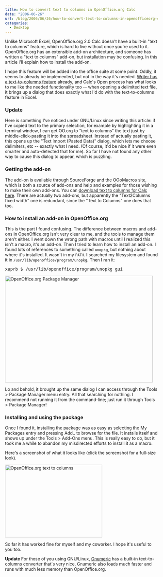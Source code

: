 ```yaml
---
title: How to convert text to columns in OpenOffice.org Calc
date: "2006-06-26"
url: /blog/2006/06/26/how-to-convert-text-to-columns-in-openofficeorg-calc/
categories:
  - Desktop
---
```

Unlike Microsoft Excel, OpenOffice.org 2.0 Calc doesn't have a built-in "text to columns" feature, which is hard to live without once you're used to it. OpenOffice.org has an extensible add-on architecture, and someone has written a "text to columns" add-on, but installation may be confusing. In this article I'll explain how to install the add-on.

I hope this feature will be added into the office suite at some point. Oddly, it seems to already be implemented, but not in the way it's needed. [Writer has a text-to-columns feature][1] already, and Calc's Open process has what looks to me like the needed functionality too -- when opening a delimited text file, it brings up a dialog that does exactly what I'd do with the text-to-columns feature in Excel.

### Update

Here is something I've noticed under GNU/Linux since writing this article: if I've copied text to the primary selection, for example by highlighting it in a terminal window, I can get OO.org to "text to columns" the text just by middle-click-pasting it into the spreadsheet. Instead of actually pasting it, this opens up the "Text Import (Pasted Data)" dialog, which lets me choose delimiters, etc -- exactly what I need. (Of course, it'd be nice if it were even smarter and auto-detected that for me). So far I have not found any other way to cause this dialog to appear, which is puzzling.

### Getting the add-on

The add-on is available through SourceForge and the [OOoMacros][2] site, which is both a source of add-ons and help and examples for those wishing to make their own add-ons. You can [download text to columns for Calc here][3]. There are actually two add-ons, but apparently the "Text2Columns fixed width" one is redundant, since the "Text to Columns" one does that too.

### How to install an add-on in OpenOffice.org

This is the part I found confusing. The difference between macros and add-ons in OpenOffice.org isn't very clear to me, and the tools to manage them aren't either. I went down the wrong path with macros until I realized this isn't a macro, it's an add-on. Then I tried to learn how to install an add-on. I found lots of references to something called `unopkg`, but nothing about where it's installed. It wasn't in my `PATH`. I searched my filesystem and found it in `/usr/lib/openoffice/program/unopkg`. Then I ran it:

<pre>xaprb $ /usr/lib/openoffice/program/unopkg gui</pre>

<p class="center">
  <img src="/articles/open-office-org-package-manager.png" width="487" height="351" alt="OpenOffice.org Package Manager" />
</p>

Lo and behold, it brought up the same dialog I can access through the Tools > Package Manager menu entry. All that searching for nothing. I recommend not running it from the command-line; just run it through Tools > Package Manager!

### Installing and using the package

Once I found it, installing the package was as easy as selecting the My Packages entry and pressing Add.. to browse for the file. It installs itself and shows up under the Tools > Add-Ons menu. This is really easy to do, but it took me a while to abandon my misdirected efforts to install it as a macro.

Here's a screenshot of what it looks like (click the screenshot for a full-size look).

<p class="center">
  <a href="/articles/open-office-org-text-to-columns.png"><img src="/articles/open-office-org-text-to-columns-preview.png" width="320" height="239" alt="OpenOffice.org text to columns" /></a>
</p>

So far it has worked fine for myself and my coworker. I hope it's useful to you too.

**Update** For those of you using GNU/Linux, [Gnumeric][4] has a built-in text-to-columns converter that's very nice. Gnumeric also loads much faster and runs with much less memory than OpenOffice.org.

 [1]: http://openoffice.blogs.com/openoffice/2006/06/converting_text.html
 [2]: http://www.ooomacros.org/
 [3]: http://sourceforge.net/project/showfiles.php?group_id=87718&#038;package_id=104183
 [4]: http://www.gnome.org/projects/gnumeric/
